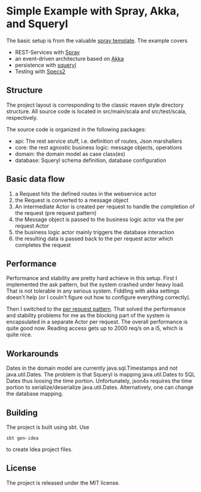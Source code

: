 # Simple Example with Spray, Akka, and Squeryl

The basic setup is from the valuable [spray template](http://github.com/spray/spray-template).
The example covers
- REST-Services with [Spray](http://spray.io)
- an event-driven architecture based on [Akka](http://akka.io)
- persistence with [squeryl](http://squeryl.org)
- Testing with [Specs2](http://etorreborre.github.io/specs2/)

## Structure
The project layout is corresponding to the classic maven style directory structure. All source code is located
in src/main/scala and src/test/scala, respectively.

The source code is organized in the following packages:
- api: The rest service stuff, i.e. definition of routes, Json marshallers
- core: the rest agnostic business logic: message objects, operations
- domain: the domain model as case class(es)
- database: Squeryl schema definition, database configuration

## Basic data flow
1. a Request hits the defined routes in the webservice actor
2. the Request is converted to a message object
3. An intermediate Actor is created per request to handle the completion of the request (pre request pattern)
4. the Message object is passed to the business logic actor via the per request Actor
5. the business logic actor mainly triggers the database interaction
6. the resulting data is passed back to the per request actor which completes the request

## Performance

Performance and stability are pretty hard achieve in this setup. First I implemented the ask pattern, but the system
crashed under heavy load. That is not tolerable in any serious system. Fiddling with akka settings doesn't help (or I couln't
figure out how to configure everything correctly).

Then I switched to the [per request pattern](https://github.com/NET-A-PORTER/spray-actor-per-request). 
That solved the performance and stability problems for me as the blocking part of the system is encapsulated 
in a separate Actor per request. The overall performance is quite good now. Reading access
gets up to 2000 req/s on a i5, which is quite nice.

## Workarounds

Dates in the domain model are currently java.sql.Timestamps and not java.util.Dates. The problem is that Squeryl is mapping
java.util.Dates to SQL Dates thus loosing the time portion. Unfortunately, json4s requires the time portion to serialize/deserialize
java.util.Dates. Alternatively, one can change the database mapping.

## Building
The project is built using sbt. Use 
```
sbt gen-idea
```
to create Idea project files.

## License
The project is released under the MIT license.

